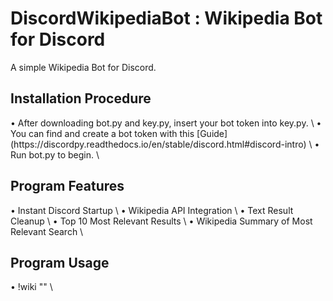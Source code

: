 # DiscordWikipediaBot : Wikipedia Bot for Discord 
A simple Wikipedia Bot for Discord.
<h2> Installation Procedure </h2> 
• After downloading bot.py and key.py, insert your bot token into key.py. \
• You can find and create a bot token with this [Guide](https://discordpy.readthedocs.io/en/stable/discord.html#discord-intro) \
• Run bot.py to begin. \
<h2> Program Features </h2>
• Instant Discord Startup  \
• Wikipedia API Integration \ 
• Text Result Cleanup \
• Top 10 Most Relevant Results \
• Wikipedia Summary of Most Relevant Search \
<h2> Program Usage </h2>
• !wiki "<search_query>" \
